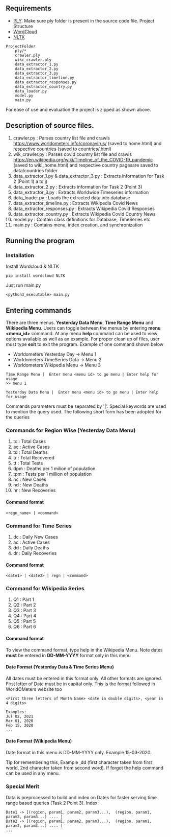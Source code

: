 ## Requirements

* [PLY](https://www.dabeaz.com/ply/). Make sure ply folder is present in the source code file. Project Structure
* [WordCloud](https://pypi.org/project/wordcloud/)
* [NLTK](https://pypi.org/project/nltk/)

```
ProjectFolder
    ply/*
    crawler.ply
    wiki_crawler.ply
    data_extractor_1.py
    data_extractor_2.py
    data_extractor_3.py
    data_extractor_timeline.py
    data_extractor_responses.py
    data_extractor_country.py
    data_loader.py
    model.py
    main.py
```

For ease of use and evaluation the project is zipped as shown above.

## Description of source files.

1. crawler.py : Parses country list file and crawls https://www.worldometers.info/coronavirus/ (saved to home.html)
and respective countries (saved to countries/<CountryName>.html)
2. wik_crawler.py : Parses covid country list file and crawls https://en.wikipedia.org/wiki/Timeline_of_the_COVID-19_pandemic (saved to wiki_home.html) and respective country pagesare saved to data/countries folder
2. data_extractor_1.py & data_extractor_3.py : Extracts information for Task 2 (Point 1) a to j)
3. data_extractor_2.py : Extracts information for Task 2 (Point 3)
3. data_extractor_3.py : Extracts Worldwide Timeseries information
4. data_loader.py : Loads the extracted data into database
5. data_extractor_timeline.py : Extracts Wikipedia Covid News
6. data_extractor_responses.py : Extracts Wikipedia Covid Responses
7. data_extractor_country.py :  Extracts Wikipedia Covid Country News
7. model.py : Contain class definitions for Database, TimeSeries etc
8. main.py : Contains menu, index creation, and synchronization


## Running the program

### Installation
Install Wordcloud & NLTK
```
pip install wordcloud NLTK
```

Just run main.py
```
<python3_executable> main.py
```

## Entering commands

There are three menus. **Yesterday Data Menu**, **Time Range Menu** and **Wikipedia Menu**. Users can toggle between the menus by entering **menu <menu_id>** command. At any menu **help** command can be used to view options available as well as an example. For proper clean up of files, user must type **exit** to exit the program. Example of one command shown below

* Worldometers Yesterday Day -> Menu 1
* Worldometers TimeSeries Data -> Menu 2
* Worldometers Wikipedia Menu -> Menu 3


```
Time Range Menu |  Enter menu <menu id> to go menu | Enter help for usage
>> menu 1

Yesterday Data Menu |  Enter menu <menu id> to go menu | Enter help for usage
```

Commands parameters must be separated by '|'.
Special keywords are used to mention the query used. 
The following short form has been adopted for the queries

### Commands for Region Wise (Yesterday Data Menu)
1. tc : Total Cases
2. ac : Active Cases
3. td : Total Deaths
4. tr : Total Recovered
5. tt : Total Tests
6. dpm : Deaths per 1 milion of population
7. tpm : Tests per 1 million of population
8. nc : New Cases
9. nd : New Deaths
10. nr : New Recoveries

#### Command format

```
<regn_name> | <command>
```

### Command for Time Series 

1. dc : Daily New Cases
2. ac : Active Cases
3. dd : Daily Deaths
4. dr : Daily Recoveries

#### Command format

```
<date1> | <date2> | regn | <command>
```


### Command for Wikipedia Series 

1. Q1 : Part 1
2. Q2 : Part 2
3. Q3 : Part 3
4. Q4 : Part 4
5. Q5 : Part 5
6. Q6 : Part 6

#### Command format

To view the command format, type help in the Wikipedia Menu. Note dates **must**
be entered in **DD-MM-YYYY** format only in this menu

#### Date Format (Yesterday Data & Time Series Menu)

All dates must be entered in this format only. All other formats are ignored. First letter of Date must be in capital only. This is the format followed in WorldOMeters website too

```
<First three letters of Month Name> <date in double digits>, <year in 4 digits>

Examples:
Jul 02, 2021 
Mar 01, 2020
Feb 15, 2020
...
```

#### Date Format (Wikipedia Menu)
Date format in this menu is DD-MM-YYYY only. Example 15-03-2020.


Tip for remembering this, Example ,dd (first character taken from first world, 2nd character taken from second word). If forgot the help command can be used in any menu. 

### Special Merit
Data is preprocessed to build and index on Dates for faster serving time range based queries (Task 2 Point 3). 
Index:

```
Date1 -> [(region, param1, param2, param3...),  (region, param1, param2, param3...) .... ]
Date2 -> [(region, param1, param2, param3...),  (region, param1, param2, param3...) .... ]
...
```


